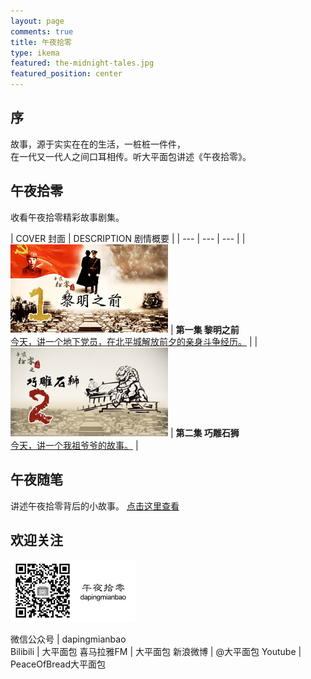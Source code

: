 ```yaml
---
layout: page
comments: true
title: 午夜拾零
type: ikema
featured: the-midnight-tales.jpg
featured_position: center
---
```


## 序

故事，源于实实在在的生活，一桩桩一件件，  
在一代又一代人之间口耳相传。听大平面包讲述《午夜拾零》。

## 午夜拾零

收看午夜拾零精彩故事剧集。

| COVER 封面 | DESCRIPTION 剧情概要 |
| --- | --- | --- |
| <a href="01/"><img width="50%" src="/assets/img/posts/midnight-tales/01.jpg"/></a> | **第一集 黎明之前**<br/><a href="01/">今天，讲一个地下党员，在北平城解放前夕的亲身斗争经历。</a> |
| <a href="02/"><img width="50%" src="/assets/img/posts/midnight-tales/02.jpg"/></a> | **第二集 巧雕石狮**<br/><a href="02/">今天，讲一个我祖爷爷的故事。</a> |

## 午夜随笔

讲述午夜拾零背后的小故事。 [点击这里查看](/category/#/dapingmianbao)

## 欢迎关注

<img src="/assets/img/posts/midnight-tales/qr-wechat.jpg" alt="扫码关注午夜拾零" width="200"/>

微信公众号 | dapingmianbao  
Bilibili | 大平面包
喜马拉雅FM | 大平面包
新浪微博 | @大平面包
Youtube | PeaceOfBread大平面包